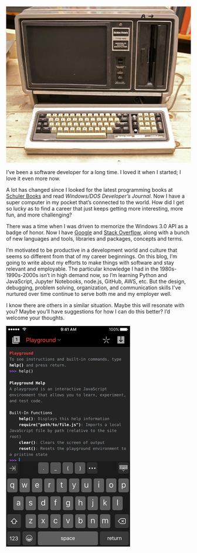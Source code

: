 <!--
.. title: Hello There!
.. slug: hello-there
.. date: 2020-05-01 12:00:00 UTC-04:00
.. tags: software
.. category: blog
.. link:
.. description:
.. type: text
.. nocomments: True
-->

![TRS-80 Model II](/images/trs80.jpeg)

I’ve been a software developer for a long time. I loved it when I started; I love it even more now.

<!-- TEASER_END -->

A lot has changed since I looked for the latest programming books at [Schuler Books](https://www.schulerbooks.com/) and read _Windows/DOS Developer’s Journal_. Now I have a super computer in my pocket that’s connected to the world. How did I get so lucky as to find a career that just keeps getting more interesting, more fun, and more challenging?

There was a time when I was driven to memorize the Windows 3.0 API as a badge of honor. Now I have [Google](https://www.google.com) and [Stack Overflow](https://www.stackoverflow.com), along with a bunch of new languages and tools, libraries and packages, concepts and terms.

I’m motivated to be productive in a development world and culture that seems so different from that of my career beginnings. On this blog, I’m going to write about my efforts to make things with software and stay relevant and employable. The particular knowledge I had in the 1980s-1990s-2000s isn’t in high demand now, so I’m learning Python and JavaScript, Jupyter Notebooks, node.js, GitHub, AWS, etc.
But the design, debugging, problem solving, organization, and communication skills I've nurtured over time continue to serve both me
and my employer well.

I know there are others in a similar situation. Maybe this will resonate with you? Maybe you’ll have suggestions for how I can do this better? I’d welcome your thoughts.

![code on iPhone](/images/iphone-code.png)
